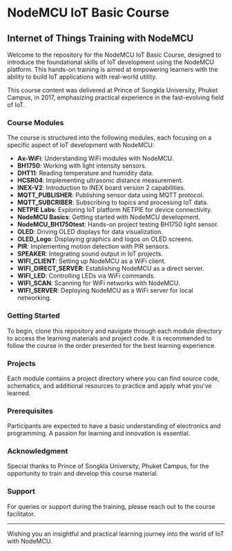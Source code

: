 # NodeMCU IoT Basic Course
## Internet of Things Training with NodeMCU

Welcome to the repository for the NodeMCU IoT Basic Course, designed to introduce the foundational skills of IoT development using the NodeMCU platform. This hands-on training is aimed at empowering learners with the ability to build IoT applications with real-world utility.

This course content was delivered at Prince of Songkla University, Phuket Campus, in 2017, emphasizing practical experience in the fast-evolving field of IoT.

### Course Modules
The course is structured into the following modules, each focusing on a specific aspect of IoT development with NodeMCU:

- **Ax-WiFi**: Understanding WiFi modules with NodeMCU.
- **BH1750**: Working with light intensity sensors.
- **DHT11**: Reading temperature and humidity data.
- **HCSR04**: Implementing ultrasonic distance measurement.
- **INEX-V2**: Introduction to INEX board version 2 capabilities.
- **MQTT_PUBLISHER**: Publishing sensor data using MQTT protocol.
- **MQTT_SUBCRIBER**: Subscribing to topics and processing IoT data.
- **NETPIE Labs**: Exploring IoT platform NETPIE for device connectivity.
- **NodeMCU Basics**: Getting started with NodeMCU development.
- **NodeMCU_BH1750test**: Hands-on project testing BH1750 light sensor.
- **OLED**: Driving OLED displays for data visualization.
- **OLED_Logo**: Displaying graphics and logos on OLED screens.
- **PIR**: Implementing motion detection with PIR sensors.
- **SPEAKER**: Integrating sound output in IoT projects.
- **WIFI_CLIENT**: Setting up NodeMCU as a WiFi client.
- **WIFI_DIRECT_SERVER**: Establishing NodeMCU as a direct server.
- **WIFI_LED**: Controlling LEDs via WiFi commands.
- **WIFI_SCAN**: Scanning for WiFi networks with NodeMCU.
- **WIFI_SERVER**: Deploying NodeMCU as a WiFi server for local networking.

### Getting Started
To begin, clone this repository and navigate through each module directory to access the learning materials and project code. It is recommended to follow the course in the order presented for the best learning experience.

### Projects
Each module contains a project directory where you can find source code, schematics, and additional resources to practice and apply what you've learned.

### Prerequisites
Participants are expected to have a basic understanding of electronics and programming. A passion for learning and innovation is essential.

### Acknowledgment
Special thanks to Prince of Songkla University, Phuket Campus, for the opportunity to train and develop this course material.

### Support
For queries or support during the training, please reach out to the course facilitator.

---

Wishing you an insightful and practical learning journey into the world of IoT with NodeMCU.
